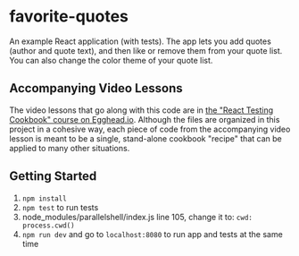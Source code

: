 # favorite-quotes

An example React application (with tests). The app lets you add quotes (author and quote text), and then like or remove them from your quote list. You can also change the color theme of your quote list.

## Accompanying Video Lessons

The video lessons that go along with this code are in [the "React Testing Cookbook" course on Egghead.io](https://egghead.io/series/react-testing-cookbook). Although the files are organized in this project in a cohesive way, each piece of code from the accompanying video lesson is meant to be a single, stand-alone cookbook "recipe" that can be applied to many other situations.

## Getting Started

1. `npm install`
1. `npm test` to run tests
1. node_modules/parallelshell/index.js line 105, change it to: `cwd: process.cwd()`
1. `npm run dev` and go to `localhost:8080` to run app and tests at the same time
